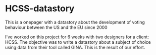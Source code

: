 # HCSS-datastory
This is a onepager with a datastory about the development of voting behaviour between the US and the EU since 2000

I've worked on this project for 6 weeks with two designers for a client: HCSS. The objective was to write a datastory about a subject of choice using data from their tool called GINA. This is the result of our effort.
